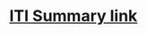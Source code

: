 # [ITI Summary link](https://wholesale-gerbil-e0b.notion.site/ITI-945a6ad983b14739abeda08b4675179d?pvs=4)
